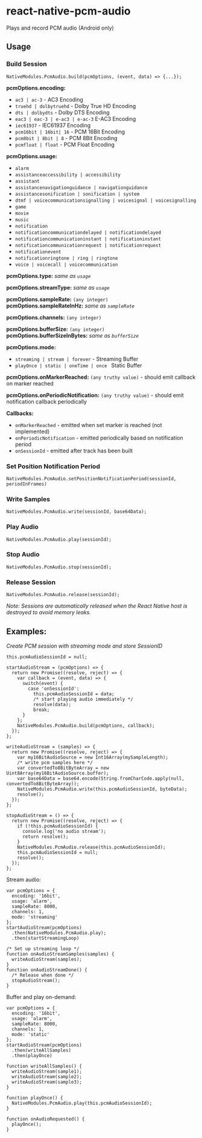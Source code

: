 # react-native-pcm-audio
Plays and record PCM audio (Android only)

## Usage

### Build Session
`NativeModules.PcmAudio.build(pcmOptions, (event, data) => {...});`

**pcmOptions.encoding:**
 * `ac3 | ac-3` - AC3 Encoding
 * `truehd | dolbytruehd` - Dolby True HD Encoding
 * `dts | dolbydts` - Dolby DTS Encoding
 * `eac3 | eac-3 | e-ac3 | e-ac-3` E-AC3 Encoding
 * `iec61937` - IEC61937 Encoding
 * `pcm16bit | 16bit| 16` - PCM 16Bit Encoding
 * `pcm8bit | 8bit | 8` - PCM 8Bit Encoding
 * `pcmfloat | float` - PCM Float Encoding

**pcmOptions.usage:**
 * `alarm`
 * `assistanceaccessibility | accessibility`
 * `assistant`
 * `assistancenavigationguidance | navigationguidance`
 * `assistancesonification | sonification | system`
 * `dtmf | voicecommunicationsignalling | voicesignal | voicesignalling`
 * `game`
 * `movie`
 * `music`
 * `notification`
 * `notificationcommunicationdelayed | notificationdelayed`
 * `notificationcommunicationinstant | notificationinstant`
 * `notificationcommunicationrequest | notificationrequest`
 * `notificationevent`
 * `notificationringtone | ring | ringtone`
 * `voice | voicecall | voicecommunication`

**pcmOptions.type:** *same as `usage`*

**pcmOptions.streamType:** *same as `usage`*

**pcmOptions.sampleRate:** `(any integer)`  
**pcmOptions.sampleRateInHz:** *same as `sampleRate`*

**pcmOptions.channels:** `(any integer)`

**pcmOptions.bufferSize:** `(any integer)`  
**pcmOptions.bufferSizeInBytes:** *same as `bufferSize`*

**pcmOptions.mode:**
 * `streaming | stream | forever` - Streaming Buffer
 * `playOnce | static | oneTime | once ` Static Buffer

**pcmOptions.onMarkerReached:** `(any truthy value)` - should emit callback on marker reached

**pcmOptions.onPeriodicNotification:** `(any truthy value)` - should emit notification callback periodically

**Callbacks:**
 * `onMarkerReached` - emitted when set marker is reached (not implemented)
 * `onPeriodicNotification` - emitted periodically based on notification period
 * `onSessionId` - emitted after track has been built

### Set Position Notification Period
`NativeModules.PcmAudio.setPositionNotificationPeriod(sessionId, periodInFrames)`

### Write Samples
`NativeModules.PcmAudio.write(sessionId, base64Data);`

### Play Audio
`NativeModules.PcmAudio.play(sessionId);`

### Stop Audio
`NativeModules.PcmAudio.stop(sessionId);`

### Release Session
`NativeModules.PcmAudio.release(sessionId);`

*Note: Sessions are automatically released when the React Native host is destroyed to avoid memory leaks.*

## Examples:

*Create PCM session with streaming mode and store SessionID*
```
this.pcmAudioSessionId = null;

startAudioStream = (pcmOptions) => {
  return new Promise((resolve, reject) => {
    var callback = (event, data) => {
      switch(event) {
        case 'onSessionId':
          this.pcmAudioSessionId = data;
          /* start playing audio immediately */
          resolve(data);
          break;
      }
    };
    NativeModules.PcmAudio.build(pcmOptions, callback);
  });
};

writeAudioStream = (samples) => {
  return new Promise((resolve, reject) => {
    var my16BitAudioSource = new Int16Array(mySampleLength);
    /* write pcm samples here */
    var convertedTo8BitByteArray = new Uint8Array(my16BitAudioSource.buffer);
    var base64Data = base64.encode(String.fromCharCode.apply(null, convertedTo8BitByteArray));
    NativeModules.PcmAudio.write(this.pcmAudioSessionId, byteData);
    resolve();
  });
};

stopAudioStream = () => {
  return new Promise((resolve, reject) => {
    if (!this.pcmAudioSessionId) {
      console.log('no audio stream');
      return resolve();
    }
    NativeModules.PcmAudio.release(this.pcmAudioSessionId);
    this.pcmAudioSessionId = null;
    resolve();
  });
};
```

Stream audio:
```
var pcmOptions = {
  encoding: '16bit',
  usage: 'alarm',
  sampleRate: 8000,
  channels: 1,
  mode: 'streaming'
};
startAudioStream(pcmOptions)
  .then(NativeModules.PcmAudio.play);
  .then(startStreamingLoop)

/* Set up streaming loop */
function onAudioStreamSamples(samples) {
  writeAudioStream(samples);
}
function onAudioStreamDone() {
  /* Release when done */
  stopAudioStream();
}
```

Buffer and play on-demand:
```
var pcmOptions = {
  encoding: '16bit',
  usage: 'alarm',
  sampleRate: 8000,
  channels: 1,
  mode: 'static'
};
startAudioStream(pcmOptions)
  .then(writeAllSamples)
  .then(playOnce)

function writeAllSamples() {
  writeAudioStream(sample1);
  writeAudioStream(sample2);
  writeAudioStream(sample3);
}

function playOnce() {
  NativeModules.PcmAudio.play(this.pcmAudioSessionId);
}

function onAudioRequested() {
  playOnce();
}
```

